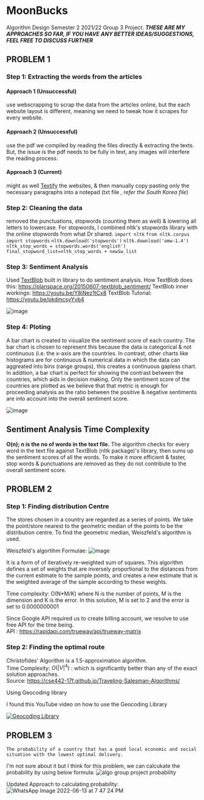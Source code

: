 # MoonBucks
Algorithm Design Semester 2 2021/22 Group 3 Project. ***THESE ARE MY APPROACHES SO FAR, IF YOU HAVE ANY BETTER IDEAS/SUGGESTIONS, FEEL FREE TO DISCUSS FURTHER***
## PROBLEM 1
### Step 1: Extracting the words from the articles
#### Approach 1 (Unsuccessful)
use webscrapping to scrap the data from the articles online, but the each website layout is different, meaning we need to tweak how it scrapes for every website.
#### Approach 2 (Unsuccessful) 
use the pdf we compiled by reading the files directly & extracting the texts. But, the issue is the pdf needs to be fully in text, any images will interfere the reading process.
#### Approach 3 (Current)
might as well [Textify](https://www.textise.net/) the websites, & then manually copy pasting only the necessary paragraphs into a notepad (txt file , _refer the South Korea file_)
### Step 2: Cleaning the data
removed the punctuations, stopwords (counting them as well) & lowering all letters to lowercase. For stopwords, I combined nltk's stopwords library with the online stopwords from what Dr shared.
`import nltk`
`from nltk.corpus import stopwords`
`nltk.download('stopwords')`
`nltk.download('omw-1.4')`
`nltk_stop_words = stopwords.words('english')`
`final_stopword_list=nltk_stop_words + newSw_list`
### Step 3: Sentiment Analysis
Used [TextBlob](https://textblob.readthedocs.io/en/dev/) built in library to do sentiment analysis. How TextBlob does this: https://planspace.org/20150607-textblob_sentiment/
TextBlob inner workings: https://youtu.be/Y8iNez1tCx8 TextBlob Tutorial: https://youtu.be/pkdmcsyYvb4

![image](https://user-images.githubusercontent.com/76507749/170492209-fba53396-0ac1-4548-8582-18bb510f5feb.png)
### Step 4: Ploting
A bar chart is created to visualize the sentiment score of each country. The bar chart is chosen to represent this because the data is categorical & not continuous (i.e. the x-axis are the countries. In contrast, other charts like histograms are for continuous & numerical data in which the data can aggreated into bins (range groups), this creates a continuous gapless chart. In addition, a bar chart is perfect for showing the contrast between the countries, which aids in decision making.
Only the sentiment score of the countries are plotted as we believe that that metric is enough for proceeding analysis as the ratio between the positive & negative sentiments are into account into the overall sentiment score.

![image](https://user-images.githubusercontent.com/76507749/170492461-15497842-b465-4252-90e2-cf08fb7ac1fc.png)
## Sentiment Analysis Time Complexity
**O(n); n is the no of words in the text file.** The algorithm checks for every word in the text file against TextBlob (nltk package)'s library, then sums up the sentiment scores of all the words. To make it more efficient & faster, stop words & punctuations are removed as they do not contribute to the overall sentiment score.
## PROBLEM 2
### Step 1: Finding distribution Centre
The stores chosen in a country are regarded as a series of points. We take the point/store nearest to the geometric median of the points to be the distribution centre. To find the geometric median, Weiszfeld's algorithm is used.

Weiszfeld's algortihm Formulae:
![image](https://user-images.githubusercontent.com/66478911/174212931-aa0ca835-63d6-428d-b499-d7073e66e541.png)

It is a form of of iteratively re-weighted sum of squares. This algorithm defines a set of weights that are inversely proportional to the distances from the current estimate to the sample points, and creates a new estimate that is the weighted average of the sample according to these weights. 

Time complexity: O(N*M/K) where N is the number of points, M  is the dimension and K is the error.
In this solution, M is set to 2 and the error is set to 0.0000000001

Since Google API required us to create billing account, we resolve to use free API for the time being.\
API : https://rapidapi.com/trueway/api/trueway-matrix

### Step 2: Finding the optimal route
Christofides' Algorithm is a 1.5-approximation algorithm.\
Time Complexity: $O(|V|^4)$ : which is significantly better than any of the exact solution approaches.\
Source: https://cse442-17f.github.io/Traveling-Salesman-Algorithms/

Using Geocoding library

I found this YouTube video on how to use the Geocoding Library

[![Geocoding Library](https://img.youtube.com/vi/d1QGLwie9YU/0.jpg)](http://www.youtube.com/watch?v=d1QGLwie9YU)

## PROBLEM 3
``The probability of a country that has a good local economic and social situation with the
lowest optimal delivery.``

I'm not sure about it but I think for this problem, we can calcukate the probability by using below formula:
![algo group project probability](https://user-images.githubusercontent.com/59971431/172339009-30b69c98-f180-4c8e-a42a-dc245a4ab22e.png)

Updated Approach to calculating probability:
![WhatsApp Image 2022-06-13 at 7 47 24 PM](https://user-images.githubusercontent.com/106103990/173389423-9dc4ba88-e63c-42f4-bcd1-676aa23c3865.jpeg)
